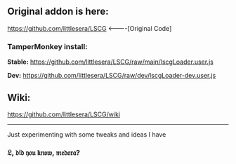 ## Original addon is here:
https://github.com/littlesera/LSCG <----[Original Code]
### TamperMonkey install:
**Stable:** 
https://github.com/littlesera/LSCG/raw/main/lscgLoader.user.js

**Dev:** 
https://github.com/littlesera/LSCG/raw/dev/lscgLoader-dev.user.js
## Wiki:

https://github.com/littlesera/LSCG/wiki

------------------------------------
Just experimenting with some tweaks and ideas I have
### 𝔏, 𝔡𝔦𝔡 𝔶𝔬𝔲 𝔨𝔫𝔬𝔴, 𝔪𝔢𝔡𝔬𝔯𝔞?
